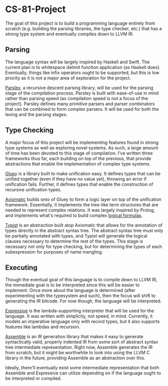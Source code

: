 # CS-81-Project
The goal of this project is to build a programming language entirely from scratch (e.g. building the parsing libraries, the type checker, etc.) that has a strong type system and eventually compiles down to LLVM IR.

## Parsing
The language syntax will be largely inspired by Haskell and Swift. The current plan is to whitespace delimit function application (as Haskell does). Eventually, things like infix operators ought to be supported, but this is low priority as it is not a major area of exploration for the project.

[Parsley](https://github.com/JadenGeller/Parsley), a recursive descent parsing library, will be used for the parsing stage of the compilation process. Parsley is built with ease-of-use in mind rather than parsing speed (as compilation speed is not a focus of the project). Parsley defines many primitive parsers and parser combinators that can be combined to form complex parsers. It will be used for both the lexing and the parsing stages.

## Type Checking
A major focus of this project will be implementing features found in strong type systems as well as exploring novel systems. As such, a large amount of time has been devoted to this stage of compilation. I've written three frameworks thus far, each building on top of the previous, that provide abstractions that enable the implementation of complex type systems.

[Gluey](https://github.com/JadenGeller/Gluey) is a library built to make unification easy. It defines types that can be unified together (even if they have no value yet), throwing an error if unification fails. Further, it defines types that enable the construction of recursive unification types.

[Axiomatic](https://github.com/JadenGeller/Axiomatic) builds onto of Gluey to form a logic layer on top of the unification framework. Essentially, it implements the tree-like term structures that are needed to represent complex relations. It was largely inspired by Prolog, and implements what's required to build complex [logical formulas](https://en.wikipedia.org/wiki/Horn_clause). 

[Typist](https://github.com/JadenGeller/Axiomatic) is an abstraction built atop Axiomatic that allows for the annotation of types directly in the abstract syntax tree. The abstract syntax tree must only be partially annotated with types, and Typist will generate the logical clauses necessary to determine the rest of the types. This stage is necessary not only for type checking, but for determining the types of each subexpression for purposes of name mangling.

## Executing
Though the eventual goal of this language is to compile down to LLVM IR, the immediate goal is to be interpreted since this will be easier to implement. Once more about the language is determined (after experimenting with the typesystem and such), then the focus will shift to generating the IR bitcode. For now though, the language will be interpreted.

[Expressive](https://github.com/JadenGeller/Expressive) is the lambda-supporting interpreter that will be used for the language. It was written with simplicity, not speed, in mind. Currently, it models an imperative language only with record types, but it also supports features like lambdas and recursion.

[Assemble](https://github.com/JadenGeller/Assemble) is an IR generation library that makes it easy to generate syntactically valid, properly indented IR from some sort of abstract syntax tree intermediate representation. Right now, Assemble generates the IR from scratch, but it might be worthwhile to look into using the LLVM C library in the future, providing Assemble as an abstraction over this.

Ideally, there'll eventually exist some intermediate representation that both Assemble and Expressive can utilize depending on if the language ought to be interpreted or compiled.
